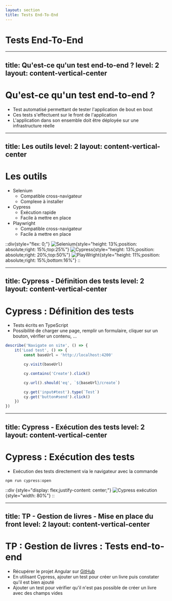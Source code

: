 ```yaml
---
layout: section
title: Tests End-To-End
---
```


# Tests End-To-End

---
title: Qu'est-ce qu'un test end-to-end ?
level: 2
layout: content-vertical-center
---

# Qu'est-ce qu'un test end-to-end ?

- Test automatisé permettant de tester l'application de bout en bout
- Ces tests s'effectuent sur le front de l'application
- L'application dans son ensemble doit être déployée sur une infrastructure réelle

---
title: Les outils
level: 2
layout: content-vertical-center
---

# Les outils

- Selenium
    - Compatible cross-navigateur
    - Complexe à installer
- Cypress
    - Exécution rapide
    - Facile à mettre en place
- Playwright
    - Compatible cross-navigateur
    - Facile à mettre en place

::div{style="flex: 0;"}
![Selenium](/end-to-end/selenium.svg){style="height: 13%;position: absolute;right: 15%;top:25%"}
![Cypress](/end-to-end/cypress.svg){style="height: 13%;position: absolute;right: 20%;top:50%"}
![PlayWright](/end-to-end/playwright.svg){style="height: 11%;position: absolute;right: 15%;bottom:16%"}
::

---
title: Cypress - Définition des tests
level: 2
layout: content-vertical-center
---

# Cypress : Définition des tests

- Tests écrits en TypeScript
- Possibilité de charger une page, remplir un formulaire, cliquer sur un bouton, vérifier un contenu, ...

```typescript {all|1-2|5|7|9|11-12|all}
describe('Navigate on site', () => {
    it('Load test', () => {
        const baseUrl = 'http://localhost:4200'

        cy.visit(baseUrl)

        cy.contains('Create').click()

        cy.url().should('eq', `${baseUrl}/create`)

        cy.get('input#test').type(`Test`)
        cy.get('button#send').click()
    })
})
```

---
title: Cypress - Exécution des tests
level: 2
layout: content-vertical-center
---

# Cypress : Exécution des tests

- Exécution des tests directement via le navigateur avec la commande

```shell
npm run cypress:open
```

::div {style="display: flex;justify-content: center;"}
![Cypress exécution](/end-to-end/cypress-exec.png){style="width: 80%"}
::

---
title: TP - Gestion de livres - Mise en place du front
level: 2
layout: content-vertical-center
---

# TP : Gestion de livres : Tests end-to-end

- Récupérer le projet Angular sur [GitHub](https://github.com/Jicay/defaultBookManagementFront)
- En utilisant Cypress, ajouter un test pour créer un livre puis constater qu'il est bien ajouté
- Ajouter un test pour vérifier qu'il n'est pas possible de créer un livre avec des champs vides